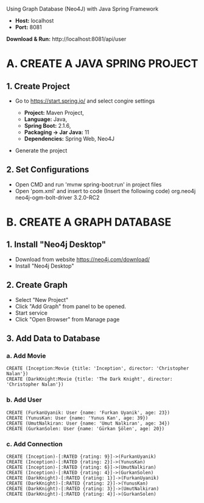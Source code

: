 Using Graph Database (Neo4J) with Java Spring Framework

* **Host:** localhost
* **Port:** 8081

**Download & Run:** http://localhost:8081/api/user

# A. CREATE A JAVA SPRING PROJECT
## 1. Create Project
- Go to https://start.spring.io/ and select congire settings
  - **Project:** Maven Project, 
  - **Language:** Java, 
  - **Spring Boot:** 2.1.6, 
  - **Packaging -> Jar Java:** 11 
  - **Dependencies:** Spring Web, Neo4J
  
- Generate the project

## 2. Set Configurations
- Open CMD and run 'mvnw spring-boot:run' in project files
- Open 'pom.xml' and insert to code (Insert the following code)
        <dependency>
            <groupId>org.neo4j</groupId>
            <artifactId>neo4j-ogm-bolt-driver</artifactId>
            <version>3.2.0-RC2</version>
        </dependency>
        
# B. CREATE A GRAPH DATABASE
## 1. Install "Neo4j Desktop" 
- Download from website https://neo4j.com/download/
- Install "Neo4j Desktop"
## 2. Create Graph
- Select "New Project"
- Click "Add Graph" from panel to be opened. 
- Start service
- Click "Open Browser" from Manage page
## 3. Add Data to Database
### a. Add Movie
```
CREATE (Inception:Movie {title: 'Inception', director: 'Christopher Nalan'})
CREATE (DarkKnight:Movie {title: 'The Dark Knight', director: 'Christopher Nalan'})
```
### b. Add User
```
CREATE (FurkanUyanik: User {name: 'Furkan Uyanik', age: 23})
CREATE (YunusKan: User {name: 'Yunus Kan', age: 39})
CREATE (UmutNalkiran: User {name: 'Umut Nalkıran', age: 34})
CREATE (GurkanSolen: User {name: 'Gürkan Şölen', age: 20})
```
### c. Add Connection
```
CREATE (Inception)-[:RATED {rating: 9}]->(FurkanUyanik)
CREATE (Inception)-[:RATED {rating: 2}]->(YunusKan)
CREATE (Inception)-[:RATED {rating: 6}]->(UmutNalkiran)
CREATE (Inception)-[:RATED {rating: 4}]->(GurkanSolen)
CREATE (DarkKnight)-[:RATED {rating: 1}]->(FurkanUyanik)
CREATE (DarkKnight)-[:RATED {rating: 2}]->(YunusKan)
CREATE (DarkKnight)-[:RATED {rating: 3}]->(UmutNalkiran)
CREATE (DarkKnight)-[:RATED {rating: 4}]->(GurkanSolen)
```

